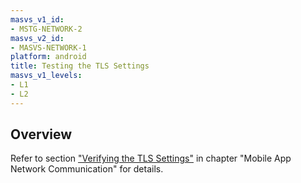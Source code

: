 ```yaml
---
masvs_v1_id:
- MSTG-NETWORK-2
masvs_v2_id:
- MASVS-NETWORK-1
platform: android
title: Testing the TLS Settings
masvs_v1_levels:
- L1
- L2
---
```


## Overview

Refer to section ["Verifying the TLS Settings"](../../Document/0x04f-Testing-Network-Communication.md#verifying-the-tls-settings) in chapter "Mobile App Network Communication" for details.
